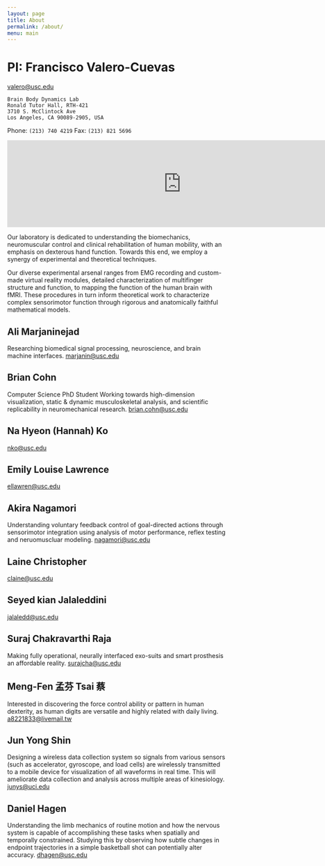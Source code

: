 ```yaml
---
layout: page
title: About
permalink: /about/
menu: main
---
```


# PI: Francisco Valero-Cuevas
valero@usc.edu

```text
Brain Body Dynamics Lab
Ronald Tutor Hall, RTH-421
3710 S. McClintock Ave
Los Angeles, CA 90089-2905, USA 
```
Phone: `(213) 740 4219`
Fax: `(213) 821 5696` 

<iframe src="https://www.google.com/maps/embed?pb=!1m18!1m12!1m3!1d3306.924975500565!2d-118.29214788478588!3d34.02013668061464!2m3!1f0!2f0!3f0!3m2!1i1024!2i768!4f13.1!3m3!1m2!1s0x80c2c7fc9ad4d9bd%3A0x7f0dfd17fcb6ec29!2s3710+McClintock+Ave%2C+Los+Angeles%2C+CA+90089!5e0!3m2!1sen!2sus!4v1453572044486" width="800" height="200" frameborder="0" style="border:0" allowfullscreen></iframe>


Our laboratory is dedicated to understanding the biomechanics, neuromuscular control and clinical rehabilitation of human mobility, with an emphasis on dexterous hand function. Towards this end, we employ a synergy of experimental and theoretical techniques.

Our diverse experimental arsenal ranges from EMG recording and custom-made virtual reality modules, detailed characterization of multifinger structure and function, to mapping the function of the human brain with fMRI. These procedures in turn inform theoretical work to characterize complex sensorimotor function through rigorous and anatomically faithful mathematical models.



## Ali Marjaninejad 
Researching biomedical signal processing, neuroscience, and brain machine interfaces.
marjanin@usc.edu

## Brian Cohn
Computer Science PhD Student
Working towards high-dimension visualization, static & dynamic musculoskeletal analysis, and scientific replicability in neuromechanical research.
brian.cohn@usc.edu

## Na Hyeon (Hannah) Ko 
nko@usc.edu

## Emily Louise Lawrence 
ellawren@usc.edu

## Akira Nagamori 
Understanding voluntary feedback control of goal-directed actions through sensorimotor integration using analysis of motor performance, reflex testing and neruomuscluar modeling. 
nagamori@usc.edu

## Laine Christopher 
claine@usc.edu

## Seyed kian Jalaleddini 
jalaledd@usc.edu

## Suraj Chakravarthi Raja 
Making fully operational, neurally interfaced exo-suits and smart prosthesis an affordable reality.
surajcha@usc.edu

## Meng-Fen 孟芬 Tsai 蔡 
Interested in discovering the force control ability or pattern in human dexterity, as human digits are versatile and highly related with daily living.
a8221833@livemail.tw

## Jun Yong Shin 
Designing a wireless data collection system so signals from various sensors (such as accelerator, gyroscope, and load cells) are wirelessly transmitted to a mobile device for visualization of all waveforms in real time. This will ameliorate data collection and analysis across multiple areas of kinesiology.
junys@uci.edu

## Daniel Hagen 
Understanding the limb mechanics of routine motion and how the nervous system is capable of accomplishing these tasks when spatially and temporally constrained. Studying this by observing how subtle changes in endpoint trajectories in a simple basketball shot can potentially alter accuracy.
dhagen@usc.edu